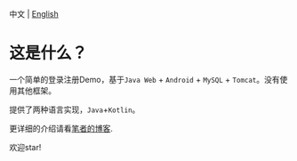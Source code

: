 中文 | [English](https://github.com/2293736867/AndroidWebMysql/blob/main/README_en.md)

# 这是什么？
一个简单的登录注册Demo，基于`Java Web` + `Android` + `MySQL` + `Tomcat`。没有使用其他框架。

提供了两种语言实现，`Java`+`Kotlin`。

更详细的介绍请看[笔者的博客](https://blog.csdn.net/qq_27525611/article/details/112745084).

欢迎star!
